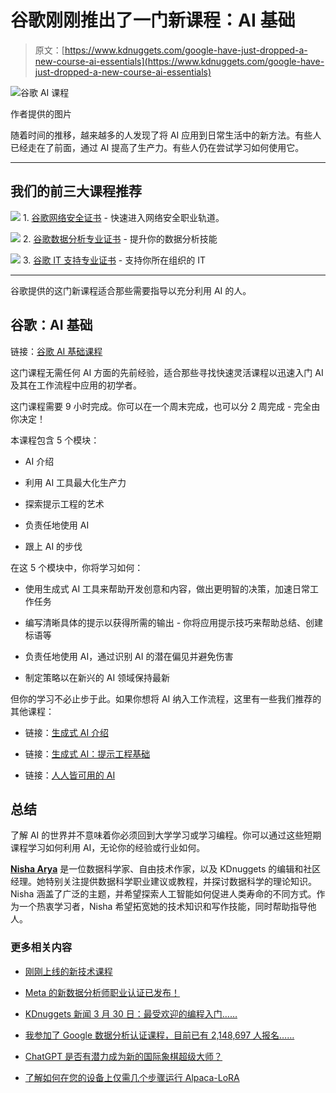 # 谷歌刚刚推出了一门新课程：AI 基础

> 原文：[https://www.kdnuggets.com/google-have-just-dropped-a-new-course-ai-essentials](https://www.kdnuggets.com/google-have-just-dropped-a-new-course-ai-essentials)

![谷歌 AI 课程](../Images/c536516dc58f26260f7b767fbab8089f.png)

作者提供的图片

随着时间的推移，越来越多的人发现了将 AI 应用到日常生活中的新方法。有些人已经走在了前面，通过 AI 提高了生产力。有些人仍在尝试学习如何使用它。

* * *

## 我们的前三大课程推荐

![](../Images/0244c01ba9267c002ef39d4907e0b8fb.png) 1\. [谷歌网络安全证书](https://www.kdnuggets.com/google-cybersecurity) - 快速进入网络安全职业轨道。

![](../Images/e225c49c3c91745821c8c0368bf04711.png) 2\. [谷歌数据分析专业证书](https://www.kdnuggets.com/google-data-analytics) - 提升你的数据分析技能

![](../Images/0244c01ba9267c002ef39d4907e0b8fb.png) 3\. [谷歌 IT 支持专业证书](https://www.kdnuggets.com/google-itsupport) - 支持你所在组织的 IT

* * *

谷歌提供的这门新课程适合那些需要指导以充分利用 AI 的人。

## 谷歌：AI 基础

链接：[谷歌 AI 基础课程](http://imp.i384100.net/5grma9)

这门课程无需任何 AI 方面的先前经验，适合那些寻找快速灵活课程以迅速入门 AI 及其在工作流程中应用的初学者。

这门课程需要 9 小时完成。你可以在一个周末完成，也可以分 2 周完成 - 完全由你决定！

本课程包含 5 个模块：

+   AI 介绍

+   利用 AI 工具最大化生产力

+   探索提示工程的艺术

+   负责任地使用 AI

+   跟上 AI 的步伐

在这 5 个模块中，你将学习如何：

+   使用生成式 AI 工具来帮助开发创意和内容，做出更明智的决策，加速日常工作任务

+   编写清晰具体的提示以获得所需的输出 - 你将应用提示技巧来帮助总结、创建标语等

+   负责任地使用 AI，通过识别 AI 的潜在偏见并避免伤害

+   制定策略以在新兴的 AI 领域保持最新

但你的学习不必止步于此。如果你想将 AI 纳入工作流程，这里有一些我们推荐的其他课程：

+   链接：[生成式 AI 介绍](http://imp.i384100.net/1rxoea)

+   链接：[生成式 AI：提示工程基础](http://imp.i384100.net/angYRb)

+   链接：[人人皆可用的 AI](http://imp.i384100.net/AWZk0x)

## 总结

了解 AI 的世界并不意味着你必须回到大学学习或学习编程。你可以通过这些短期课程学习如何利用 AI，无论你的经验或行业如何。

[](https://www.linkedin.com/in/nisha-arya-ahmed/)****[Nisha Arya](https://www.linkedin.com/in/nisha-arya-ahmed/)**** 是一位数据科学家、自由技术作家，以及 KDnuggets 的编辑和社区经理。她特别关注提供数据科学职业建议或教程，并探讨数据科学的理论知识。Nisha 涵盖了广泛的主题，并希望探索人工智能如何促进人类寿命的不同方式。作为一个热衷学习者，Nisha 希望拓宽她的技术知识和写作技能，同时帮助指导他人。

### 更多相关内容

+   [刚刚上线的新技术课程](https://www.kdnuggets.com/new-tech-courses-that-have-just-landed)

+   [Meta 的新数据分析师职业认证已发布！](https://www.kdnuggets.com/metas-new-data-analyst-professional-certification-has-dropped)

+   [KDnuggets 新闻 3 月 30 日：最受欢迎的编程入门……](https://www.kdnuggets.com/2022/n13.html)

+   [我参加了 Google 数据分析认证课程，目前已有 2,148,697 人报名……](https://www.kdnuggets.com/i-took-the-google-data-analytics-certification-where-2148697-have-already-enrolled)

+   [ChatGPT 是否有潜力成为新的国际象棋超级大师？](https://www.kdnuggets.com/does-chatgpt-have-the-potential-to-become-a-new-chess-super-grandmaster)

+   [了解如何在您的设备上仅需几个步骤运行 Alpaca-LoRA](https://www.kdnuggets.com/2023/05/learn-run-alpacalora-device-steps.html)
